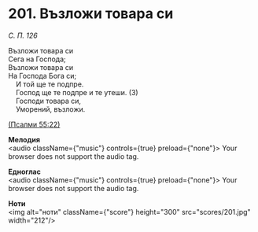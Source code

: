 # 201. Възложи товара си  

*С. П. 126*  

Възложи товара си  
Сега на Господа;  
Възложи товара си  
На Господа Бога си;  
    И той ще те подпре.  
    Господ ще те подпре и те утеши. (3)  
    Господи товара си,  
    Уморений, възложи.  

[(Псалми 55:22)](http://biblia.bg/index.php?k=19&g=55&s=22)  

__Мелодия__  
<audio className={"music"} controls={true} preload={"none"}><source src="mp3/201.mp3" type="audio/mpeg"/>
Your browser does not support the audio tag.
</audio>  

__Едноглас__  
<audio className={"music"} controls={true} preload={"none"}><source src="transp/201.mp3" type="audio/mpeg"/>
Your browser does not support the audio tag.
</audio>  

__Ноти__  
<img alt="ноти" className={"score"} height="300" src="scores/201.jpg" width="212"/>
